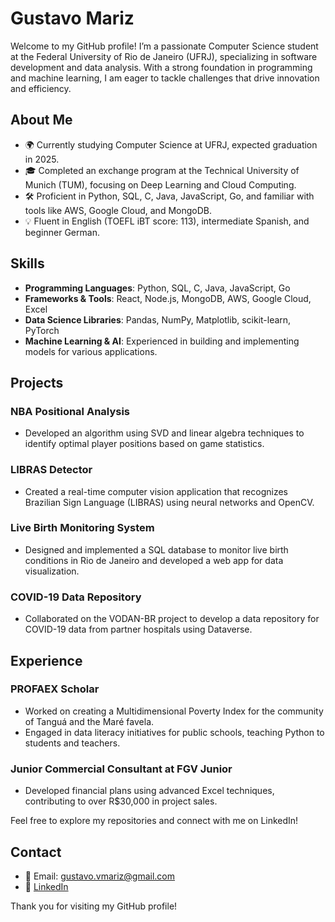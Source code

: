 # Gustavo Mariz

Welcome to my GitHub profile! I’m a passionate Computer Science student at the Federal University of Rio de Janeiro (UFRJ), specializing in software development and data analysis. With a strong foundation in programming and machine learning, I am eager to tackle challenges that drive innovation and efficiency.

## About Me

- 🌍 Currently studying Computer Science at UFRJ, expected graduation in 2025.
- 🎓 Completed an exchange program at the Technical University of Munich (TUM), focusing on Deep Learning and Cloud Computing.
- 🛠️ Proficient in Python, SQL, C, Java, JavaScript, Go, and familiar with tools like AWS, Google Cloud, and MongoDB.
- 💡 Fluent in English (TOEFL iBT score: 113), intermediate Spanish, and beginner German.

## Skills

- **Programming Languages**: Python, SQL, C, Java, JavaScript, Go
- **Frameworks & Tools**: React, Node.js, MongoDB, AWS, Google Cloud, Excel
- **Data Science Libraries**: Pandas, NumPy, Matplotlib, scikit-learn, PyTorch
- **Machine Learning & AI**: Experienced in building and implementing models for various applications.

## Projects

### NBA Positional Analysis
- Developed an algorithm using SVD and linear algebra techniques to identify optimal player positions based on game statistics.

### LIBRAS Detector
- Created a real-time computer vision application that recognizes Brazilian Sign Language (LIBRAS) using neural networks and OpenCV.

### Live Birth Monitoring System
- Designed and implemented a SQL database to monitor live birth conditions in Rio de Janeiro and developed a web app for data visualization.

### COVID-19 Data Repository
- Collaborated on the VODAN-BR project to develop a data repository for COVID-19 data from partner hospitals using Dataverse.

## Experience

### PROFAEX Scholar
- Worked on creating a Multidimensional Poverty Index for the community of Tanguá and the Maré favela.
- Engaged in data literacy initiatives for public schools, teaching Python to students and teachers.

### Junior Commercial Consultant at FGV Junior
- Developed financial plans using advanced Excel techniques, contributing to over R$30,000 in project sales.

Feel free to explore my repositories and connect with me on LinkedIn!

## Contact

- 📧 Email: gustavo.vmariz@gmail.com
- 🔗 [LinkedIn](https://www.linkedin.com/in/gustavo-mariz)

Thank you for visiting my GitHub profile!

<!---
gustavomariz/gustavomariz is a ✨ special ✨ repository because its `README.md` (this file) appears on your GitHub profile.
You can click the Preview link to take a look at your changes.
--->
